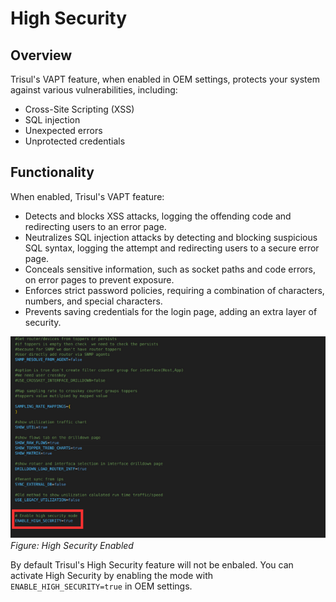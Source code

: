 # High Security

## Overview
Trisul's VAPT feature, when enabled in OEM settings, protects your system against various vulnerabilities, including:

- Cross-Site Scripting (XSS)
- SQL injection
- Unexpected errors
- Unprotected credentials

## Functionality
When enabled, Trisul's VAPT feature:

- Detects and blocks XSS attacks, logging the offending code and redirecting users to an error page.
- Neutralizes SQL injection attacks by detecting and blocking suspicious SQL syntax, logging the attempt and redirecting users to a secure error page.
- Conceals sensitive information, such as socket paths and code errors, on error pages to prevent exposure.
- Enforces strict password policies, requiring a combination of characters, numbers, and special characters.
- Prevents saving credentials for the login page, adding an extra layer of security.

![](images/vapt.png)  
*Figure: High Security Enabled*

By default Trisul's High Security feature will not be enbaled. You can activate High Security by enabling the mode with `ENABLE_HIGH_SECURITY=true` in OEM settings.

